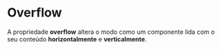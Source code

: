 # Overflow

A propriedade **overflow** altera o modo como um componente lida com o seu conteúdo **horizontalmente** e **verticalmente**.